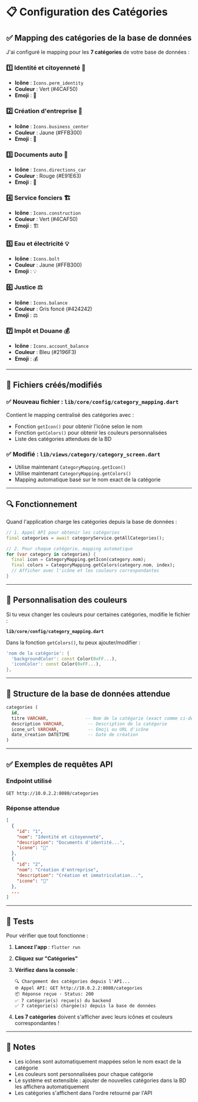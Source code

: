 # 📋 Configuration des Catégories

## ✅ Mapping des catégories de la base de données

J'ai configuré le mapping pour les **7 catégories** de votre base de données :

### 1️⃣ Identité et citoyenneté 🪪
- **Icône** : `Icons.perm_identity`
- **Couleur** : Vert (#4CAF50)
- **Emoji** : 🪪

### 2️⃣ Création d'entreprise 🏢
- **Icône** : `Icons.business_center`
- **Couleur** : Jaune (#FFB300)
- **Emoji** : 🏢

### 3️⃣ Documents auto 🚗
- **Icône** : `Icons.directions_car`
- **Couleur** : Rouge (#E91E63)
- **Emoji** : 🚗

### 4️⃣ Service fonciers 🏗️
- **Icône** : `Icons.construction`
- **Couleur** : Vert (#4CAF50)
- **Emoji** : 🏗️

### 5️⃣ Eau et électricité 💡
- **Icône** : `Icons.bolt`
- **Couleur** : Jaune (#FFB300)
- **Emoji** : 💡

### 6️⃣ Justice ⚖️
- **Icône** : `Icons.balance`
- **Couleur** : Gris foncé (#424242)
- **Emoji** : ⚖️

### 7️⃣ Impôt et Douane 💰
- **Icône** : `Icons.account_balance`
- **Couleur** : Bleu (#2196F3)
- **Emoji** : 💰

---

## 📁 Fichiers créés/modifiés

### ✅ Nouveau fichier : `lib/core/config/category_mapping.dart`
Contient le mapping centralisé des catégories avec :
- Fonction `getIcon()` pour obtenir l'icône selon le nom
- Fonction `getColors()` pour obtenir les couleurs personnalisées
- Liste des catégories attendues de la BD

### ✅ Modifié : `lib/views/category/category_screen.dart`
- Utilise maintenant `CategoryMapping.getIcon()` 
- Utilise maintenant `CategoryMapping.getColors()`
- Mapping automatique basé sur le nom exact de la catégorie

---

## 🔍 Fonctionnement

Quand l'application charge les catégories depuis la base de données :

```dart
// 1. Appel API pour obtenir les catégories
final categories = await categoryService.getAllCategories();

// 2. Pour chaque catégorie, mapping automatique
for (var category in categories) {
  final icon = CategoryMapping.getIcon(category.nom);
  final colors = CategoryMapping.getColors(category.nom, index);
  // Afficher avec l'icône et les couleurs correspondantes
}
```

---

## 🎨 Personnalisation des couleurs

Si tu veux changer les couleurs pour certaines catégories, modifie le fichier :

**`lib/core/config/category_mapping.dart`**

Dans la fonction `getColors()`, tu peux ajouter/modifier :

```dart
'nom de la catégorie': {
  'backgroundColor': const Color(0xFF...),
  'iconColor': const Color(0xFF...),
},
```

---

## 🔧 Structure de la base de données attendue

```sql
categories (
  id,
  titre VARCHAR,              -- Nom de la catégorie (exact comme ci-dessus)
  description VARCHAR,         -- Description de la catégorie
  icone_url VARCHAR,           -- Emoji ou URL d'icône
  date_creation DATETIME       -- Date de création
)
```

---

## ✅ Exemples de requêtes API

### Endpoint utilisé
```
GET http://10.0.2.2:8080/categories
```

### Réponse attendue
```json
[
  {
    "id": "1",
    "nom": "Identité et citoyenneté",
    "description": "Documents d'identité...",
    "icone": "🪪"
  },
  {
    "id": "2",
    "nom": "Création d'entreprise",
    "description": "Création et immatriculation...",
    "icone": "🏢"
  },
  ...
]
```

---

## 🚀 Tests

Pour vérifier que tout fonctionne :

1. **Lancez l'app** : `flutter run`
2. **Cliquez sur "Catégories"**
3. **Vérifiez dans la console** :
   ```
   🔍 Chargement des catégories depuis l'API...
   🌐 Appel API: GET http://10.0.2.2:8080/categories
   📦 Réponse reçue - Status: 200
   ✅ 7 catégorie(s) reçue(s) du backend
   ✅ 7 catégorie(s) chargée(s) depuis la base de données
   ```

4. **Les 7 catégories** doivent s'afficher avec leurs icônes et couleurs correspondantes !

---

## 📝 Notes

- Les icônes sont automatiquement mappées selon le nom exact de la catégorie
- Les couleurs sont personnalisées pour chaque catégorie
- Le système est extensible : ajouter de nouvelles catégories dans la BD les affichera automatiquement
- Les catégories s'affichent dans l'ordre retourné par l'API


